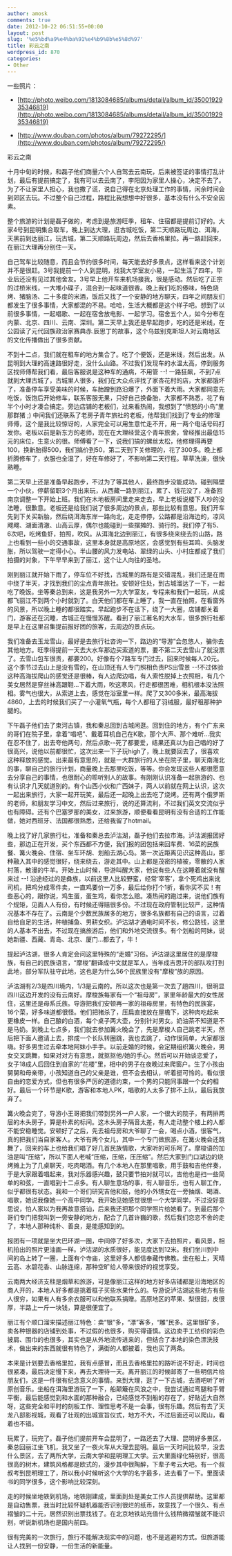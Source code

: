```yaml
---
author: amosk
comments: true
date: 2012-10-22 06:51:55+00:00
layout: post
slug: '%e5%bd%a9%e4%ba%91%e4%b9%8b%e5%8d%97'
title: 彩云之南
wordpress_id: 870
categories:
- Other
---
```


一些照片：



	
  * [http://photo.weibo.com/1813084685/albums/detail/album_id/3500192935346819](http://photo.weibo.com/1813084685/albums/detail/album_id/3500192935346819)

	
  * [http://www.douban.com/photos/album/79272295/](http://www.douban.com/photos/album/79272295/)


彩云之南

十月中旬的时候，和磊子他们商量六个人自驾去云南玩，后来被签证的事情打乱计划，最后有提前搞定了，我有可以去云南了，李阳因为家里人操心，决定不去了。为了不让家里人担心，我也撒了谎，说自己得在北京处理工作的事情，闲余时间会到郊区去玩。不过整个自己过程，路程比我想想中好很多，基本没有什么不安全因素。

整个旅游的计划是磊子做的，考虑到是旅游旺季，租车、住宿都是提前订好的。大家4号到昆明集合取车，晚上到达大理，逛古城吃饭，第二天顺路玩周边、洱海，天黑前到达丽江，玩古城，第二天顺路玩周边，然后去香格里拉。再一路赶回来，在丽江大理再分别住一天。

自己驾车比较随意，而且会节约很多时间，每天能去好多景点，这样看来这个计划并不是很赶。3号我提前一个人到昆明，找我大学室友小易，一起生活了四年，毕业后还没有见过其他舍友。3号早上他开车来机场接我，很是感动。然后吃了正宗的过桥米线，一大堆小碟子，混合到一起味道很香。晚上我们吃的傣味，特色烧烤、猪脑汤、二十多度的米酒，饭后又找了一个安静的地方聊天，四年之间朋友们都发生了很多事情，大家都混的不易。哈哈，生活大概都是这个样子吧。想到了以前很多事情，一起唱歌、一起在宿舍放电影、一起学习。宿舍五个人，如今分布在内蒙、北京、四川、云南、深圳。第二天早上我还是早起跑步，吃的还是米线，在公园读了元代回族政治家赛典赤.辰思丁的故事，这个乌兹别克斯坦人对云南地区的文化传播做出了很多贡献。

不到十二点，我们就在租车的地方集合了。吃了个便饭，还是米线，然后出发。从昆明到大理的高速路很好走，没什么山路。不过我们发现车的水温太高，停到服务区找师傅帮我们看，最后客服说是这种车的通病，不用管 --! 一路狂飙，不到7点就到大理古城了，古城里人很多，我们在大众点评找了家杏花村的店，大家都饿坏了，准备停车享受美味的时候，车胎蹭到路沿爆了，外面下着大雨。大家都同意先吃饭，饭饱后开始修车，联系客服无果，只好自己换备胎，大家都不熟悉，花了有半个小时才凑合搞定。旁边店铺的老板们，过来看热闹，我想到了“愤怒的小鸟”里那群猪 ;) 中间我们还联系了老房子青年旅社的老板，他帮我们找到了专业的修理师傅，这个是我比较惊讶的，人家完全可以用生意忙走不开，用一两个电话号码打发你。老板以前是新东方的老师，现在在大理经营这个青年旅舍，曾经推出最低15元的床位，生意火的很。师傅看了一下，说我们搞的螺丝太松，他修理得再要100，换新胎得500，我们搞价到50，第二天到下关修理的，花了300多。晚上都折腾修车了，衣服也全湿了，好在车修好了，不影响第二天行程。草草洗澡，很快熟睡。

第二天早上还是准备早起跑步，不过为了等其他人，最终跑步没能成功。碰到隔壁一个小伙，停薪留职3个月出来玩，从西藏一路到丽江，累了、钱花没了，准备回南京调整一下开始上班。我们在木地板房间里走来走去，早上老板说楼下人吵的没法睡，很歉意。老板还是给我们说了很多周边的景点，那些比较有意思。我们开车先到下关买新胎，然后绕洱海东岸一路向北，走走停停，公路都是沿海边的，凉风飕飕、湖面清澈、山高云厚，偶尔也能碰到一些摆摊的、骑行的。我们停了有5、6次吧，吃烤鱼虾，拍照，吹风。从洱海北边到丽江，有很多绕来绕去的山路，路上也看到一些小的交通事故，这里本身就是高原地区，会感觉到有些耳鸣、头脑发胀，所以驾驶一定得小心。半山腰的风力发电站、翠绿的山头、小村庄都成了我们拍摄的对象，下午早早来到了丽江，这个让人向往的圣地。

刚到丽江就开始下雨了，停车位不好找，古城里的路有是交错混乱，我们还是在雨中绕了半天，才找到我们的尘点青年旅社。安顿好住处，到古城溜达了一下，一起吃了晚饭。坐等秦总到来，这是我另外一为大学室友，专程来和我们一起玩，从成都飞丽江不到两个小时就到了。白天他们都在车上睡了，我一直在拍照，在看窗外的风景，所以晚上睡的都很踏实。早起跑步不在话下，绕了一大圈，店铺都关着门，游客还在沉睡，古城正在慢慢苏醒。看到了丽江著名的大水车，很多旅行社都是早上在这里召集提前报好团的旅客，去周边的景点玩。

我们准备去玉龙雪山，最好是去旅行社咨询一下，路边的“导游”会忽悠人，骗你去其他地方。旺季得提前一天去大水车那边买索道的票，要不第二天去雪山了就没票了。去雪山包车很贵，都要200。好像有个7路车专门过去，回来时候每人20元。这个季节过去山上是没有雪的，在山顶还有人专门照相负责PS出雪景 --!不过体验这种高海拔爬山的感觉还是很棒，有人边爬边唱，有人索性脱掉上衣照相，有几个美女居然是穿丝袜高跟鞋...下着大雨，吹这寒风，行走都很困难，相机根本没法照相。雾气也很大，从索道上去，感觉在浴室里一样。爬了又300多米，最高海拔4860，上去的时候我们买了一小灌氧气瓶，每个人都租了羽绒服，最好租那种护腿的。

下午磊子他们去了束河古镇，我和秦总回到古城闲逛。回到住的地方，有个广东来的哥们在院子里，拿着“唱吧”、戴着耳机自己在K歌，那个大声、那个难听...我实在忍不住了，出去夸他两句，然后点歌--死了都要爱，结果还真以为自己唱的好了很高兴，说他以前都很忙，这次出来一下子玩high了，晚上就要回去了，很喜欢这种释放的感觉。出来最有意思的，就是一大群旅行的人坐在院子里，聊天南海北的事，聊自己的旅行计划，商量晚上去那里吃饭，等等。你会发现这些人都很愿意去分享自己的事情，也很耐心的聆听别人的故事。有刚刚认识准备一起旅游的、也有认识才几天就道别的。有个山西小伙和广西妹子，两人以前就在网上认识，这次一起出来旅行，大家一起开玩笑，最后还一起晚上出去吃了烧烤。还有两个俄罗斯的老师，和朋友学习中文，然后过来旅行，说的还算流利，不过我们英文交流似乎也有障碍。还有个巴塞罗那的美女，过来旅游，顺便看看昆明有没有合适的工作能做，她对西班牙、法国都很熟悉，还给我留了hotmail。

晚上找了好几家旅行社，准备和秦总去泸沽湖，磊子他们去拉市海。泸沽湖报团好些，那边正在开发，买个东西都不方便，我们报的团包括来回车费、16菜的民族餐、篝火晚会、住宿、坐车环胡、划船去湖心岛。第一次近距离见识这种高山，那种融入其中的感觉很好，绕来绕去，游走其中。山上都是茂密的植被，零散的人家村落，散漫的牛羊。开始上山时候，导游叫醒大家，他说有些人在这睡着就没有醒来过 --! 沿途经过的是彝族，以前这里人比较野蛮，经常‘宰客’，拿个死鸡出来讹司机，把鸡分成零件卖，一直鸡要价一万多，最后给你打个1折，看你买不买！有些恶心的，跟你说，鸡生蛋，蛋生鸡，看你怎么赔。凑热闹的跑过来，说他们族有个规矩，见面人人有份，有时候还得赔很多份。不过现在政府管制比较严，这种情况基本不存在了。云南是个少数民族居多的地方，很多名族都有自己的语言，过着自给自足的生活，种植捕鱼、男耕女织。泸沽湖才通电时间不长，修公路钱，这里的人基本不出去，不过现在搞旅游后，他们和外地交流很多。有个划船的阿妹，说她新疆、西藏、青岛、北京、厦门...都去了，牛！

提起泸沽湖，很多人肯定会问这里特殊的“走婚”习俗。泸沽湖这里居住的是摩梭族，有自己的民族语言，“摩梭”翻译成中文就是军人，当年成吉思汗的部队攻打到此地，部分军队驻守此地，这也是为什么56个民族里没有“摩梭”族的原因。

泸沽湖有2/3是四川境内，1/3是云南的。所以这次也是第一次去了趟四川，很明显四川这边开发的没有云南好。摩梭族每家有一个“祖母房”，家里年龄最大的女性居住，这里还是母系氏族。导游把我们安顿再一家的祖母房里，有特色的民族宴，16个菜，好多味道都很怪。他们把猪杀了，压扁直接放在屋檐下，这种肉吃起来更橡皮一样。自己酿的白酒，每个桌子两大壶，分别针对男女。奶油茶不知道是不是马奶。到晚上七点多，我们就去参加篝火晚会了，先是摩梭人自己跳老半天，然后把下面人邀请上去，排成一个长队转圈跳，我也去跳了，动作很简单，大家都很嗨。好多男生过去牵本地阿妹小手手。以前走婚的时候，会定期组织篝火晚会，男女交叉跳舞，如果对对方有意思，就抠抠他/她的手心。然后可以开始谈恋爱了，女子18成人后回住到自家的“花楼”里，相中的男子在夜晚过来爬窗户。生了小孩由舅舅和母亲带，小孩知道自己的父亲是谁，但不会去相认，听着挺可怜的。看似很自由的恋爱方式，但也有很多严厉的道德约束，一个男的只能同事跟一个女的相好。最后一个环节是K歌，游客和本地人PK，唱歌的人太多了排不上队，最后我放弃了。

篝火晚会完了，导游小王哥把我们带到另外一户人家，一个很大的院子，有两排两层的木头房子，算是朴素的标间。这木头房子隔音太差，有人走动整个楼上的人都不能安稳睡觉。安顿好了之后，先去祖母房和大爷聊了一会，喝点小酒，很客气，真的把我们当自家客人。大爷有两个女儿，其中一个专门做旅游，在篝火晚会还跳舞了，回来的车上也给我们唱了好几首民族情歌，大家听的可乐呵了。摩梭语的加油是叫“压缩”，所以下面人老喊“压缩，压缩，压压缩”。然后大家到门口湖边的烧烤摊上为了几桌聊天，吃肉喝酒。有几个本地人在那里唱歌，用手鼓和吉他伴奏，于是大家跟着唱起来，我对乐器感兴趣，鼓只要节拍对就可以，吉他也是扫一些简单的和弦，一直唱到十二点多。有人聊生意场的事，有人聊音乐，也有人聊工作，似乎都很有状态。我和一个哥们研究吉他和鼓，他的小外甥女在一旁抽烟、喝酒、唱歌，她说我像她一个高中同学。我开始见她感觉很想一个大学同学，不过没好意思说，怕人家以为我再故意搭讪，后来我还把那个同学照片给她看了。到最后那个哥们专门把我叫到一旁安静的地方，配合了几首许巍的歌，然后我们恋恋不舍的走了，本地人那种纯朴、善良，是能感知到的。

报团有一项就是坐大巴环湖一圈，中间停了好多次，大家下去拍照片，看风景，相机拍出的照片更油画一样。泸沽湖的水质很好，能见度达到12米。我们坐川到中间的岛上转了一圈，上面有个寺庙，这里好多人都信奉藏传佛教。坐在船上，天晴云高、水碧花香、山脉连绵，那种空旷给人带来很好的视觉享受。

云南两大经济支柱是烟草和旅游，可是像丽江这样的地方好多店铺都是沿海地区的商人开的，本地人好多都是挑着框子买些水果什么的。导游说泸沽湖这些地方有些人很穷，如果有人有多余衣服可以和他联系捐赠。高原地区的苹果、梨很甜，皮很厚，半路上一斤一块钱，算是很便宜了。

丽江有个顺口溜来描述丽江特色：卖“银”多，“漂”客多，“雕”民多。这里银矿多，卖各种银器的店铺到处事，不过假的也很多，购买得谨慎。这边卖手工纺织的彩色披肩、围巾的也很多，其实也是从外地流传进来的，但结合了本地的染色漂洗技术，做出来的东西就很有特色了，满街的人都披着，我也买了两条。

本来是计划要去香格里拉，我有点感冒，而且去香格里拉的路听说不好走，时间也很紧凑，最后决定慢下来，再去大理待一天。离开丽江的时候邮寄了一些明信片给朋友们，这是一件很有纪念意义的事情。来到大理，逛了一下古城，去酒吧听了听原创音乐。坐船在洱海里游玩了一下，船颠簸在风浪之中，我尝试通过弯腿和手臂平衡，最后能感觉到和水面的那种融合，已经感觉不到船的存在了，好贴近大自然呀，这些完全和平时的刻板工作、理性思考不是一会事，很有乐趣。然后有去了天龙八部影视城，观看了壮观的出城宣旨仪式，地方不大，不过后面还可以爬山，看着也不错。

玩累了，玩完了。磊子他们提前开车会昆明了，一路还去了大理、昆明好多景区，秦总回丽江坐飞机，我又坐了一夜火车从大理去昆明。最后一天时间比较早，没去什么景区，去了两所大学，云南大学和昆明理工大学。云大里面绿化特别好，很高很高的树木，建筑风格都是欧式的，漫步其中很陶醉，下辈子考云大吧。有一个叔叔考到昆明理工了，所以我小时候听这个大学的名字最多，进去看了一下。里面读书的同学很多，这个影响比较深刻。

走的时候坐地铁到机场，地铁刚建成，里面到处是美女工作人员提供帮助。这里都是自动售票，我当时比较怀疑机器能否识别很烂的纸币，故意找了一个很久、有点褶皱的二十元，居然识别出票找钱了。在北京地铁站充值什么钱稍微褶皱就不能识别，听说新机场也是国内前四。

很有完美的一次旅行，旅行不能解决现实中的问题，也不是逃避的方式。但旅游能让人找到一份安静，一份生活的新能量。


